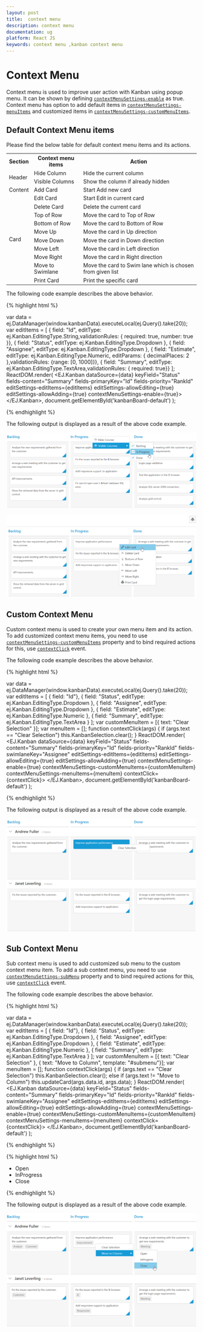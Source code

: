 ```yaml
---
layout: post
title:  context menu 
description: context menu 
documentation: ug
platform: React JS
keywords: context menu ,kanban context menu 
---
```


# Context Menu  

Context menu is used to improve user action with Kanban using popup menu. It can be shown by defining [`contextMenuSettings-enable`](https://help.syncfusion.com/api/js/ejkanban#members:contextmenusettings-enable) as true. Context menu has option to add default items in [`contextMenuSettings-menuItems`](https://help.syncfusion.com/api/js/ejkanban#members:contextmenusettings-menuitems) and customized items in [`contextMenuSettings-customMenuItems`](https://help.syncfusion.com/api/js/ejkanban#members:contextmenusettings-custommenuitems).

## Default Context Menu items

Please find the below table for default context menu items and its actions.

<table>
        <tr>
            <th>
                Section 
            </th>
            <th>
               Context menu items 
            </th>
            <th>
                Action
            </th>
        </tr>
        <tr>
            <td rowspan="2">
                Header 
            </td>
            <td>
                Hide Column
            </td>
            <td>
               Hide the current column 
            </td>
        </tr>
        <tr>
            <td>
                Visible Columns
            </td>
            <td>
                Show the column if already hidden 
            </td>
        </tr>
       <tr>
            <td>
                Content
            </td>
            <td>
                Add Card 
            </td>
             <td>
                Start Add new card 
            </td>
        </tr>
        <tr>
            <td rowspan="10">
                Card
            </td>
            <td>
               Edit Card 
            </td>
            <td>
               Start Edit in current card 
            </td>
        </tr>
        <tr>
            <td>
               Delete Card 
            </td>
            <td>
                Delete the current card 
            </td>
        </tr>
        <tr>
            <td>
                Top of Row
            </td>
            <td>
                Move the card to Top of Row
            </td>
        </tr>
        <tr>
            <td>
               Bottom of Row
            </td>
            <td>
                Move the card to Bottom of Row
            </td>
        </tr>
        <tr>
            <td>
               Move Up
            </td>
            <td>
                Move the card in Up direction 
            </td>
        </tr>
        <tr>
            <td>
               Move Down
            </td>
            <td>
               Move the card in Down direction
            </td>
        </tr>
        <tr>
            <td>
                Move Left
            </td>
            <td>
                Move the card in Left direction
            </td>
        </tr>
        <tr>
            <td>
               Move Right
            </td>
            <td>
                Move the card in Right direction
            </td>
        </tr>
        <tr>
            <td>
              Move to Swimlane
            </td>
            <td>
                Move the card to Swim lane which is chosen from given list
            </td>
        </tr>
         <tr>
            <td>
              Print Card
            </td>
            <td>
                Print the specific card
            </td>
        </tr>
    </table>

    
The following code example describes the above behavior.

{% highlight html %}

var data = ej.DataManager(window.kanbanData).executeLocal(ej.Query().take(20));
var editItems = [
                            { field: "Id", editType: ej.Kanban.EditingType.String,validationRules: { required: true, number: true }},
                            { field: "Status", editType: ej.Kanban.EditingType.Dropdown },
                            { field: "Assignee", editType: ej.Kanban.EditingType.Dropdown },
                            { field: "Estimate", editType: ej.Kanban.EditingType.Numeric, editParams: { decimalPlaces: 2 },validationRules: {range: [0, 1000]}},
                            { field: "Summary", editType: ej.Kanban.EditingType.TextArea,validationRules: { required: true}}
							];
ReactDOM.render(
<EJ.Kanban dataSource={data} keyField="Status" fields-content="Summary" fields-primaryKey="Id" fields-priority="RankId" editSettings-editItems={editItems} editSettings-allowEditing={true} editSettings-allowAdding={true} contextMenuSettings-enable={true}>
    <columns>
		<column headerText="Backlog" key="Open"></column>
		<column headerText="In Progress" key="InProgress"></column>
		<column headerText="Testing" key="Testing"></column>
	    <column headerText="Done" key="Close"></column>
	</columns>
</EJ.Kanban>,
   document.getElementById('kanbanBoard-default')
);

{% endhighlight %}

The following output is displayed as a result of the above code example.

![](Context_images/context_img1.png)

![](Context_images/context_img2.png)

## Custom Context Menu

Custom context menu is used to create your own menu item and its action. To add customized context menu items, you need to use [`contextMenuSettings-customMenuItems`](https://help.syncfusion.com/api/js/ejkanban#members:contextmenusettings-custommenuitems) property and to bind required actions for this, use [`contextClick`](https://help.syncfusion.com/api/js/ejkanban#events:contextclick) event.

The following code example describes the above behavior.

{% highlight html %}

 var data = ej.DataManager(window.kanbanData).executeLocal(ej.Query().take(20));
var editItems = [
                    { field: "Id"},
                    { field: "Status", editType: ej.Kanban.EditingType.Dropdown },
                    { field: "Assignee", editType: ej.Kanban.EditingType.Dropdown },
                    { field: "Estimate", editType: ej.Kanban.EditingType.Numeric },
                    { field: "Summary", editType: ej.Kanban.EditingType.TextArea }
			    ];
var customMenuItem = [{ text: "Clear Selection" }];
var menuItem = [];
function contextClick(args) {
	if (args.text == "Clear Selection")
        this.KanbanSelection.clear();
 }
ReactDOM.render(
<EJ.Kanban dataSource={data} keyField="Status" fields-content="Summary" fields-primaryKey="Id" fields-priority="RankId" fields-swimlaneKey="Assignee" editSettings-editItems={editItems} editSettings-allowEditing={true} editSettings-allowAdding={true} contextMenuSettings-enable={true} contextMenuSettings-customMenuItems={customMenuItem} contextMenuSettings-menuItems={menuItem} contextClick={contextClick}>
    <columns>
		<column headerText="Backlog" key="Open"></column>
		<column headerText="In Progress" key="InProgress"></column>
	    <column headerText="Done" key="Close"></column>
	</columns>
</EJ.Kanban>,
   document.getElementById('kanbanBoard-default')
);

{% endhighlight %}

The following output is displayed as a result of the above code example.

![](Context_images/context_img3.png)

## Sub Context Menu

Sub context menu is used to add customized sub menu to the custom context menu item. To add a sub context menu, you need to use [`contextMenuSettings-subMenu`](https://help.syncfusion.com/api/js/ejkanban#members:contextmenusettings-custommenuitems-template) property and to bind required actions for this, use [`contextClick`](https://help.syncfusion.com/api/js/ejkanban#events:contextclick) event.

The following code example describes the above behavior.

{% highlight html %}

var data = ej.DataManager(window.kanbanData).executeLocal(ej.Query().take(20));
var editItems = [
                    { field: "Id"},
                    { field: "Status", editType: ej.Kanban.EditingType.Dropdown },
                    { field: "Assignee", editType: ej.Kanban.EditingType.Dropdown },
                    { field: "Estimate", editType: ej.Kanban.EditingType.Numeric },
                    { field: "Summary", editType: ej.Kanban.EditingType.TextArea }
			    ];
var customMenuItem = [{ text: "Clear Selection" }, { text: "Move to Column", template: "#submenu"}];
var menuItem = [];
function contextClick(args) {
                if (args.text == "Clear Selection")
                    this.KanbanSelection.clear();
                else if (args.text != "Move to Column")
                    this.updateCard(args.data.id, args.data);
            }
ReactDOM.render(
<EJ.Kanban dataSource={data} keyField="Status" fields-content="Summary" fields-primaryKey="Id" fields-priority="RankId" fields-swimlaneKey="Assignee" editSettings-editItems={editItems} editSettings-allowEditing={true} editSettings-allowAdding={true} contextMenuSettings-enable={true} contextMenuSettings-customMenuItems={customMenuItem} contextMenuSettings-menuItems={menuItem} contextClick={contextClick}>
    <columns>
		<column headerText="Backlog" key="Open"></column>
		<column headerText="In Progress" key="InProgress"></column>
	    <column headerText="Done" key="Close"></column>
	</columns>
</EJ.Kanban>,
   document.getElementById('kanbanBoard-default')
);

{% endhighlight %}

{% highlight html %}

<div id="kanbanboard-default"></div>
<script src="app/kanbanboard/default.js"></script>
<ul id="submenu">
    <li><a>Open</a></li>
    <li><a>InProgress</a></li>
    <li><a>Close</a></li>
</ul>

{% endhighlight %}

The following output is displayed as a result of the above code example.

![](Context_images/context_img4.png)